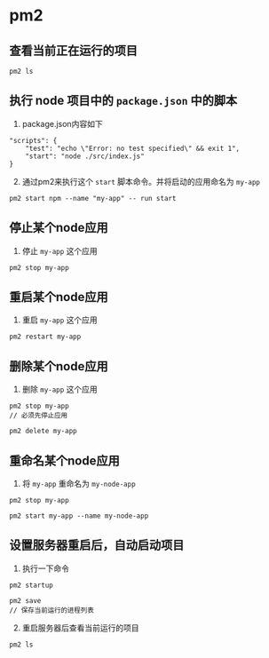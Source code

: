 # pm2

## 查看当前正在运行的项目

```
pm2 ls
```

## 执行 node 项目中的 `package.json` 中的脚本

1. package.json内容如下

```
"scripts": {
    "test": "echo \"Error: no test specified\" && exit 1",
    "start": "node ./src/index.js"
}
```

2. 通过pm2来执行这个 `start` 脚本命令。并将启动的应用命名为 `my-app`

```
pm2 start npm --name "my-app" -- run start
```

## 停止某个node应用

1. 停止 `my-app` 这个应用

```
pm2 stop my-app
```

## 重启某个node应用

1. 重启 `my-app` 这个应用

```
pm2 restart my-app
```

## 删除某个node应用

1. 删除 `my-app` 这个应用

```
pm2 stop my-app
// 必须先停止应用

pm2 delete my-app
```
## 重命名某个node应用

1. 将 `my-app` 重命名为 `my-node-app`

```
pm2 stop my-app

pm2 start my-app --name my-node-app
```

## 设置服务器重启后，自动启动项目

1. 执行一下命令

```
pm2 startup

pm2 save
// 保存当前运行的进程列表
```

2. 重启服务器后查看当前运行的项目

```
pm2 ls
```
